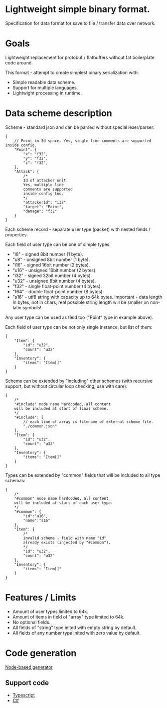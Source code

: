 # Lightweight simple binary format.
Specification for data format for save to file / transfer data over network.

# Goals
Lightweight replacement for protobuf / flatbuffers without fat boilerplate code around.

This format - attempt to create simplest binary serialization with:
* Simple readable data scheme.
* Support for multiple languages.
* Lightwight processing in runtime.

# Data scheme description
Scheme - standard json and can be parsed without special lexer/parser:
```jsonc
{
    // Point in 3d space. Yes, single line comments are supported inside config.
    "Point": {
        "x": "f32",
        "y": "f32",
        "z": "f32",
    },
    "Attack": {
        /*
        Id of attacker unit.
        Yes, multiple line
        comments are supported
        inside config too.
        */
        "attackerId": "i32",
        "target": "Point",
        "damage": "f32"
    }
}
```
Each scheme record - separate user type (packet) with nested fields / properties.

Each field of user type can be one of simple types:
* "i8" - signed 8bit number (1 byte).
* "u8" - unsigned 8bit number (1 byte).
* "i16" - signed 16bit number (2 bytes).
* "u16" - unsigned 16bit number (2 bytes).
* "i32" - signed 32bit number (4 bytes).
* "u32" - unsigned 8bit number (4 bytes).
* "f32" - single float-point number (4 bytes).
* "f64" - double float-point number (8 bytes).
* "s16" - utf8 string with capacity up to 64k bytes. Important - data length in bytes, not in chars, real possible string length will be smaller on non-latin symbols!

Any user type can be used as field too ("Point" type in example above).

Each field of user type can be not only single instance, but list of them:
```jsonc
{
    "Item": {
        "id": "u32",
        "count": "u32"
    },
    "Inventory": {
        "items": "Item[]"
    }
}
```
Scheme can be extended by "including" other schemes (with recursive support, but without circular loop checking, use with care):
```jsonc
{
    /*
    "#include" node name hardcoded, all content
    will be included at start of final scheme.
    */
    "#include": [
        // each line of array is filename of external scheme file.
        "./common.json"
    ],
    "Item": {
        "id": "u32",
        "count": "u32"
    },
    "Inventory": {
        "items": "Item[]"
    }
}
```

Types can be extended by "common" fields that will be included to all type schemas:
```jsonc
{
    /*
    "#common" node name hardcoded, all content
    will be included at start of each user type.
    */
    "#common": {
        "id":"u16",
        "name":"s16"
    },
    "Item": {
        /*
        invalid schema - field with name "id"
        already exists (injected by "#common").
        */
        "id": "u32",
        "count": "u32"
    },
    "Inventory": {
        "items": "Item[]"
    }
}
```
# Features / Limits
* Amount of user types limited to 64k.
* Amount of items in field of "array" type limited to 64k.
* No optional fields.
* All fields of "string" type inited with empty string by default.
* All fields of any number type inited with zero value by default.


# Code generation
[Node-based generator](https://github.com/Leopotam/simplebinary-gen-node.git)

## Support code
* [Typescript](https://github.com/Leopotam/simplebinary-ts.git)
* [C#](https://github.com/Leopotam/simplebinary-cs.git)